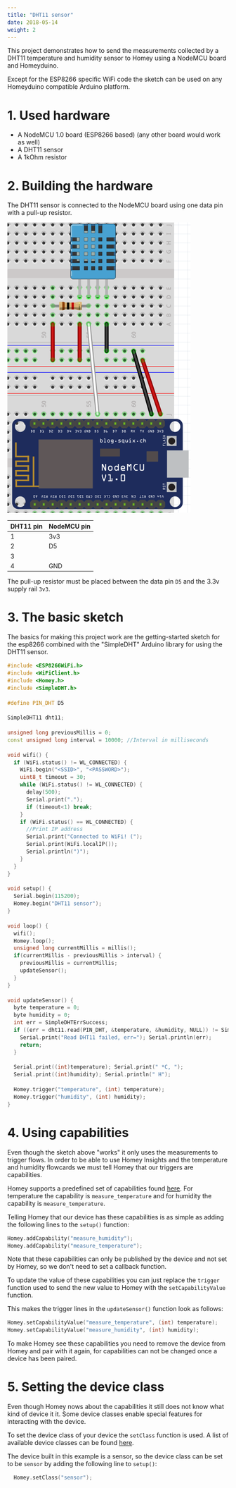 ```yaml
---
title: "DHT11 sensor"
date: 2018-05-14
weight: 2
---
```


This project demonstrates how to send the measurements collected by a DHT11 temperature and humidity sensor to Homey using a NodeMCU board and Homeyduino.

Except for the ESP8266 specific WiFi code the sketch can be used on any Homeyduino compatible Arduino platform.

# 1. Used hardware
 * A NodeMCU 1.0 board (ESP8266 based) (any other board would work as well)
 * A DHT11 sensor
 * A 1kOhm resistor

# 2. Building the hardware
The DHT11 sensor is connected to the NodeMCU board using one data pin with a pull-up resistor.

 ![fritzing](fritzing.png)

 | DHT11 pin | NodeMCU pin |
 |-----------|-------------|
 | 1         | 3v3         |
 | 2         | D5          |
 | 3         |             |
 | 4         | GND         |

 The pull-up resistor must be placed between the data pin ```D5``` and the 3.3v supply rail ```3v3```.

# 3. The basic sketch

The basics for making this project work are the getting-started sketch for the esp8266 combined with the "SimpleDHT" Arduino library for using the DHT11 sensor.

```cpp
#include <ESP8266WiFi.h>
#include <WiFiClient.h>
#include <Homey.h>
#include <SimpleDHT.h>

#define PIN_DHT D5

SimpleDHT11 dht11;

unsigned long previousMillis = 0;
const unsigned long interval = 10000; //Interval in milliseconds

void wifi() {
  if (WiFi.status() != WL_CONNECTED) {
    WiFi.begin("<SSID>", "<PASSWORD>");
    uint8_t timeout = 30;
    while (WiFi.status() != WL_CONNECTED) {
      delay(500);
      Serial.print(".");
      if (timeout<1) break;
    }
    if (WiFi.status() == WL_CONNECTED) {
      //Print IP address
      Serial.print("Connected to WiFi! (");
      Serial.print(WiFi.localIP());
      Serial.println(")");
    }
  }
}

void setup() {
  Serial.begin(115200);
  Homey.begin("DHT11 sensor");
}

void loop() {
  wifi();
  Homey.loop();
  unsigned long currentMillis = millis();
  if(currentMillis - previousMillis > interval) {
    previousMillis = currentMillis;
    updateSensor();
  }
}

void updateSensor() {
  byte temperature = 0;
  byte humidity = 0;
  int err = SimpleDHTErrSuccess;
  if ((err = dht11.read(PIN_DHT, &temperature, &humidity, NULL)) != SimpleDHTErrSuccess) {
    Serial.print("Read DHT11 failed, err="); Serial.println(err);
    return;
  }

  Serial.print((int)temperature); Serial.print(" *C, ");
  Serial.print((int)humidity); Serial.println(" H");

  Homey.trigger("temperature", (int) temperature);
  Homey.trigger("humidity", (int) humidity);
}

```

# 4. Using capabilities
Even though the sketch above "works" it only uses the measurements to trigger flows. In order to be able to use Homey Insights and the temperature and humidity flowcards we must tell Homey that our triggers are capabilities.

Homey supports a predefined set of capabilities found [here](https://apps.developer.athom.com/tutorial-Drivers-Reference.html). For temperature the capability is ```measure_temperature``` and for humidity the capability is ```measure_temperature```.

Telling Homey that our device has these capabilities is as simple as adding the following lines to the ```setup()``` function:

```cpp
Homey.addCapability("measure_humidity");
Homey.addCapability("measure_temperature");
```

Note that these capabilities can only be published by the device and not set by Homey, so we don't need to set a callback function.

To update the value of these capabilities you can just replace the ```trigger``` function used to send the new value to Homey with the ```setCapabilityValue``` function.

This makes the trigger lines in the ```updateSensor()``` function look as follows:

```cpp
Homey.setCapabilityValue("measure_temperature", (int) temperature);
Homey.setCapabilityValue("measure_humidity", (int) humidity);
```

To make Homey see these capabilities you need to remove the device from Homey and pair with it again, for capabilities can not be changed once a device has been paired.

# 5. Setting the device class
Even though Homey nows about the capabilities it still does not know what kind of device it it. Some device classes enable special features for interacting with the device.

To set the device class of your device the ```setClass``` function is used. A list of available device classes can be found [here](https://apps.developer.athom.com/tutorial-Drivers-Reference.html).

The device built in this example is a sensor, so the device class can be set to be ```sensor``` by adding the following line to ```setup()```:
```cpp
  Homey.setClass("sensor");
```

